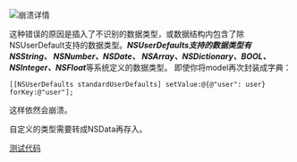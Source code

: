 ![崩溃详情](http://upload-images.jianshu.io/upload_images/1495771-5e285f360c11ee5f.png?imageMogr2/auto-orient/strip%7CimageView2/2/w/1240)

这种错误的原因是插入了不识别的数据类型，或数据结构内包含了除NSUserDefault支持的数据类型。***NSUserDefaults支持的数据类型有NSString、 NSNumber、NSDate、 NSArray、NSDictionary、BOOL、NSInteger、NSFloat***等系统定义的数据类型。
即使你将model再次封装成字典：
```
[[NSUserDefaults standardUserDefaults] setValue:@{@"user": user} forKey:@"user"];
```
这样依然会崩溃。

自定义的类型需要转成NSData再存入。

[测试代码](https://github.com/githubbiao/NSUserDefault_study.git)
